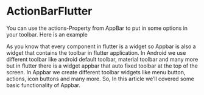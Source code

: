 # ActionBarFlutter
You can use the actions-Property from AppBar to put in some options in your toolbar. Here is an example

As you know that every component in flutter is a widget so Appbar is also a widget that contains the toolbar in flutter application. In Android we use different toolbar like android default toolbar, material toolbar and many more but in flutter there is a widget appbar that auto fixed toolbar at the top of the screen.
In Appbar we create different toolbar widgets like menu button, actions, icon buttons and many more. So, In this article we’ll covered some basic functionality of Appbar.
